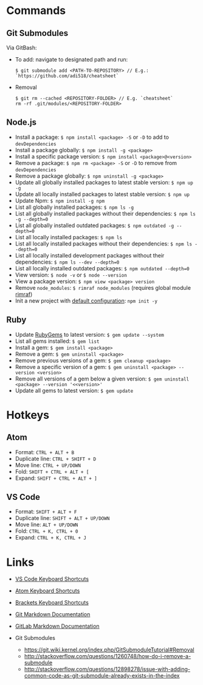 # Commands

## Git Submodules

Via GitBash:

- To add: navigate to designated path and run:

  ```
  $ git submodule add <PATH-TO-REPOSITORY> // E.g.: `https://github.com/adi518/cheatsheet`
  ```

- Removal

  ```
  $ git rm --cached <REPOSITORY-FOLDER> // E.g. `cheatsheet`
  rm -rf .git/modules/<REPOSITORY-FOLDER>
  ```

## Node.js

- Install a package: `$ npm install <package> -S` or `-D` to add to `devDependencies`
- Install a package globally: `$ npm install -g <package>`
- Install a specific package version: `$ npm install <package>@<version>`
- Remove a package: `$ npm rm <package> -S` or `-D` to remove from `devDependencies`
- Remove a package globally: `$ npm uninstall -g <package>`
- Update all globally installed packages to latest stable version: `$ npm up -g`
- Update all locally installed packages to latest stable version: `$ npm up`
- Update Npm: `$ npm install -g npm`
- List all globally installed packages: `$ npm ls -g`
- List all globally installed packages without their dependencies: `$ npm ls -g --depth=0`
- List all globally installed outdated packages: `$ npm outdated -g --depth=0`
- List all locally installed packages: `$ npm ls`
- List all locally installed packages without their dependencies: `$ npm ls --depth=0`
- List all locally installed development packages without their dependencies: `$ npm ls --dev --depth=0`
- List all locally installed outdated packages: `$ npm outdated --depth=0`
- View version: `$ node -v` or `$ node --version`
- View a package version: `$ npm view <package> version`
- Remove `node_modules`: `$ rimraf node_modules` (requires global module [rimraf](https://www.npmjs.com/package/rimraf))
- Init a new project with [default configuration](https://docs.npmjs.com/cli/init): `npm init -y`

## Ruby

- Update [RubyGems](https://rubygems.org/pages/download) to latest version: `$ gem update --system`
- List all gems installed: `$ gem list`
- Install a gem: `$ gem install <package>`
- Remove a gem: `$ gem uninstall <package>`
- Remove previous versions of a gem: `$ gem cleanup <package>`
- Remove a specific version of a gem: `$ gem uninstall <package> --version <version>`
- Remove all versions of a gem below a given version: `$ gem uninstall <package> --version '<<version>'`
- Update all gems to latest version: `$ gem update`

# Hotkeys

## Atom

- Format: `CTRL + ALT + B`
- Duplicate line: `CTRL + SHIFT + D`
- Move line: `CTRL + UP/DOWN`
- Fold: `SHIFT + CTRL + ALT + [`
- Expand: `SHIFT + CTRL + ALT + ]`

## VS Code

- Format: `SHIFT + ALT + F`
- Duplicate line: `SHIFT + ALT + UP/DOWN`
- Move line: `ALT + UP/DOWN`
- Fold: `CTRL + K, CTRL + 0`
- Expand: `CTRL + K, CTRL + J`

# Links

- [VS Code Keyboard Shortcuts](https://code.visualstudio.com/docs/customization/keybindings)
- [Atom Keyboard Shortcuts](https://github.com/nwinkler/atom-keyboard-shortcuts)
- [Brackets Keyboard Shortcuts](https://github.com/adobe/brackets/wiki/Brackets-Shortcuts)
- [Git Markdown Documentation](http://daringfireball.net/projects/markdown/)
- [GitLab Markdown Documentation](https://github.com/gitlabhq/gitlabhq/blob/master/doc/user/markdown.md)

- Git Submodules

  - <https://git.wiki.kernel.org/index.php/GitSubmoduleTutorial#Removal>
  - <http://stackoverflow.com/questions/1260748/how-do-i-remove-a-submodule>
  - <http://stackoverflow.com/questions/12898278/issue-with-adding-common-code-as-git-submodule-already-exists-in-the-index>
